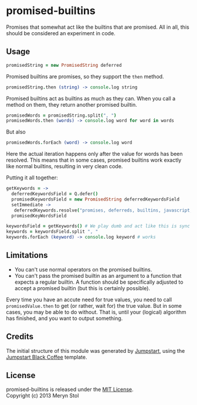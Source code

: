 # promised-builtins

Promises that somewhat act like the builtins that are promised.
All in all, this should be considered an experiment in code.

## Usage

```coffee
promisedString = new PromisedString deferred
```

Promised builtins are promises, so they support the `then` method.

```coffee
promisedString.then (string) -> console.log string
```

Promised builtins act as builtins as much as they can. When you call a method on them, they return another promised builtin.

```coffee
promisedWords = promisedString.split(", ")
promisedWords.then (words) -> console.log word for word in words
```

But also

```coffee
promisedWords.forEach (word) -> console.log word 
```

Here the actual iteration happens only after the value for words has been resolved.
This means that in some cases, promised builtins work exactly like normal builtins, resulting in very clean code.

Putting it all together:

```coffee
getKeywords = ->
  deferredKeywordsField = Q.defer()
  promisedKeywordsField = new PromisedString deferredKeywordsField
  setImmediate ->
   deferredKeywords.resolve("promises, deferreds, builtins, javascript, asynchronous")
  promisedKeyWordsField

keywordsField = getKeywords() # We play dumb and act like this is sync code
keywords = keywordsField.split ", "
keywords.forEach (keyword) -> console.log keyword # works
```

## Limitations

* You can't use normal operators on the promised builtins.
* You can't pass the promised builtin as an argument to a function that expects a regular builtin. A function should be specifically adjusted to accept a promised builtin (but this is certainly possible).

Every time you have an accute need for true values, you need to call `promisedValue.then` to get (or rather, wait for) the true value. But in some cases, you may be able to do without. That is, until your (logical) algorithm has finished, and you want to output something.

## Credits

The initial structure of this module was generated by [Jumpstart](https://github.com/meryn/jumpstart), using the [Jumpstart Black Coffee](https://github.com/meryn/jumpstart-black-coffee) template.

## License

promised-builtins is released under the [MIT License](http://opensource.org/licenses/MIT).  
Copyright (c) 2013 Meryn Stol  